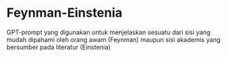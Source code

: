 # Feynman-Einstenia
GPT-prompt yang digunakan untuk menjelaskan sesuatu dari sisi yang mudah dipahami oleh orang awam (Feynman) maupun sisi akademis yang bersumber pada literatur (Einstenia)
